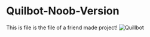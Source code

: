 # Quilbot-Noob-Version
This is file is the file of a friend made project!
![Quillbot](https://cdn.discordapp.com/attachments/1263437792046747784/1303778922571497534/repository-open-graph-template.png?ex=672cfe3e&is=672bacbe&hm=48e3347699991176eb102eac5278168728436c2d91c9912c50c05b84e72e47cd&)
